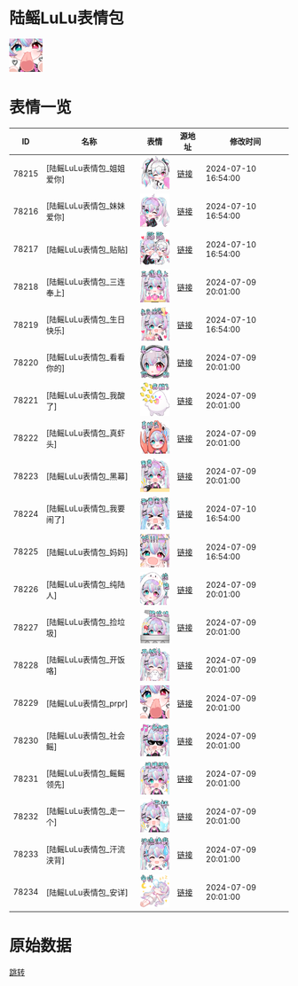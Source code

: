 # 陆鳐LuLu表情包

<img src="./cover.png" height="60" alt="cover" />

# 表情一览

|ID|名称|表情|源地址|修改时间|
|----|----|----|----|----|
|78215|[陆鳐LuLu表情包_姐姐爱你]|<img src="./pic/078215_%5B陆鳐LuLu表情包_姐姐爱你%5D.png" height="60" alt="姐姐爱你"/>|[链接](https://i0.hdslb.com/bfs/garb/a4fec088b2b6877aa1222ea907c157ef97112af4.png)|2024-07-10 16:54:00|
|78216|[陆鳐LuLu表情包_妹妹爱你]|<img src="./pic/078216_%5B陆鳐LuLu表情包_妹妹爱你%5D.png" height="60" alt="妹妹爱你"/>|[链接](https://i0.hdslb.com/bfs/garb/0a695d5bc2e41f7b06b56136b4cc53170a4f760b.png)|2024-07-10 16:54:00|
|78217|[陆鳐LuLu表情包_贴贴]|<img src="./pic/078217_%5B陆鳐LuLu表情包_贴贴%5D.png" height="60" alt="贴贴"/>|[链接](https://i0.hdslb.com/bfs/garb/d0feafacc00f16414ec6fa2df7f9988fa64551fd.png)|2024-07-10 16:54:00|
|78218|[陆鳐LuLu表情包_三连奉上]|<img src="./pic/078218_%5B陆鳐LuLu表情包_三连奉上%5D.png" height="60" alt="三连奉上"/>|[链接](https://i0.hdslb.com/bfs/garb/4b17fa92bd1dca61cde28b821414944ec36de9fa.png)|2024-07-09 20:01:00|
|78219|[陆鳐LuLu表情包_生日快乐]|<img src="./pic/078219_%5B陆鳐LuLu表情包_生日快乐%5D.png" height="60" alt="生日快乐"/>|[链接](https://i0.hdslb.com/bfs/garb/1ee97cb6075379ab504f4d8a2c37ae01c498823e.png)|2024-07-10 16:54:00|
|78220|[陆鳐LuLu表情包_看看你的]|<img src="./pic/078220_%5B陆鳐LuLu表情包_看看你的%5D.png" height="60" alt="看看你的"/>|[链接](https://i0.hdslb.com/bfs/garb/e931a077c415d7d0970223b6923a64ceff1deddc.png)|2024-07-09 20:01:00|
|78221|[陆鳐LuLu表情包_我酸了]|<img src="./pic/078221_%5B陆鳐LuLu表情包_我酸了%5D.png" height="60" alt="我酸了"/>|[链接](https://i0.hdslb.com/bfs/garb/9d2b5f7278e700ce4f7b158a33a2599592e74f13.png)|2024-07-09 20:01:00|
|78222|[陆鳐LuLu表情包_真虾头]|<img src="./pic/078222_%5B陆鳐LuLu表情包_真虾头%5D.png" height="60" alt="真虾头"/>|[链接](https://i0.hdslb.com/bfs/garb/a1bb6bc695f58af85854978eb84db8c5ba3aab91.png)|2024-07-09 20:01:00|
|78223|[陆鳐LuLu表情包_黑幕]|<img src="./pic/078223_%5B陆鳐LuLu表情包_黑幕%5D.png" height="60" alt="黑幕"/>|[链接](https://i0.hdslb.com/bfs/garb/b1846625cfcc7f3044a0e08fea5499610093f311.png)|2024-07-09 20:01:00|
|78224|[陆鳐LuLu表情包_我要闹了]|<img src="./pic/078224_%5B陆鳐LuLu表情包_我要闹了%5D.png" height="60" alt="我要闹了"/>|[链接](https://i0.hdslb.com/bfs/garb/50841299fc5d0175b059516f0392d5bbc2bf1e2d.png)|2024-07-10 16:54:00|
|78225|[陆鳐LuLu表情包_妈妈]|<img src="./pic/078225_%5B陆鳐LuLu表情包_妈妈%5D.png" height="60" alt="妈妈"/>|[链接](https://i0.hdslb.com/bfs/garb/0dc075106640ba09971e8a98d2d440ce7a2af98f.png)|2024-07-09 16:54:00|
|78226|[陆鳐LuLu表情包_纯陆人]|<img src="./pic/078226_%5B陆鳐LuLu表情包_纯陆人%5D.png" height="60" alt="纯陆人"/>|[链接](https://i0.hdslb.com/bfs/garb/e796e8cffbfa818e7e769774dedeed00d057cadc.png)|2024-07-09 20:01:00|
|78227|[陆鳐LuLu表情包_捡垃圾]|<img src="./pic/078227_%5B陆鳐LuLu表情包_捡垃圾%5D.png" height="60" alt="捡垃圾"/>|[链接](https://i0.hdslb.com/bfs/garb/aa987048bb7d02e337eb4d919c8c46d3b60ac097.png)|2024-07-09 20:01:00|
|78228|[陆鳐LuLu表情包_开饭咯]|<img src="./pic/078228_%5B陆鳐LuLu表情包_开饭咯%5D.png" height="60" alt="开饭咯"/>|[链接](https://i0.hdslb.com/bfs/garb/a841a92ec46f66e0ab23e2f663354dacb8a32cb5.png)|2024-07-09 20:01:00|
|78229|[陆鳐LuLu表情包_prpr]|<img src="./pic/078229_%5B陆鳐LuLu表情包_prpr%5D.png" height="60" alt="prpr"/>|[链接](https://i0.hdslb.com/bfs/garb/c52674d28c252c1bb6aea471befdbcea4e26e58f.png)|2024-07-09 20:01:00|
|78230|[陆鳐LuLu表情包_社会鳐]|<img src="./pic/078230_%5B陆鳐LuLu表情包_社会鳐%5D.png" height="60" alt="社会鳐"/>|[链接](https://i0.hdslb.com/bfs/garb/a641264915e03382311b367979287df77eb70660.png)|2024-07-09 20:01:00|
|78231|[陆鳐LuLu表情包_鳐鳐领先]|<img src="./pic/078231_%5B陆鳐LuLu表情包_鳐鳐领先%5D.png" height="60" alt="鳐鳐领先"/>|[链接](https://i0.hdslb.com/bfs/garb/3ffd6c24a4b25d0e5f9170ee55791f59a800df03.png)|2024-07-09 20:01:00|
|78232|[陆鳐LuLu表情包_走一个]|<img src="./pic/078232_%5B陆鳐LuLu表情包_走一个%5D.png" height="60" alt="走一个"/>|[链接](https://i0.hdslb.com/bfs/garb/543cbf32a9f10f5e4c9391e9d085bf9ec14da76e.png)|2024-07-09 20:01:00|
|78233|[陆鳐LuLu表情包_汗流浃背]|<img src="./pic/078233_%5B陆鳐LuLu表情包_汗流浃背%5D.png" height="60" alt="汗流浃背"/>|[链接](https://i0.hdslb.com/bfs/garb/25ec0a69b7a156c31fd7f10dc0ec09f1b614d1ee.png)|2024-07-09 20:01:00|
|78234|[陆鳐LuLu表情包_安详]|<img src="./pic/078234_%5B陆鳐LuLu表情包_安详%5D.png" height="60" alt="安详"/>|[链接](https://i0.hdslb.com/bfs/garb/fb3ec7a1337bf108f0e20e6da9a9ef26f9979c16.png)|2024-07-09 20:01:00|

# 原始数据

[跳转](./raw.json)

